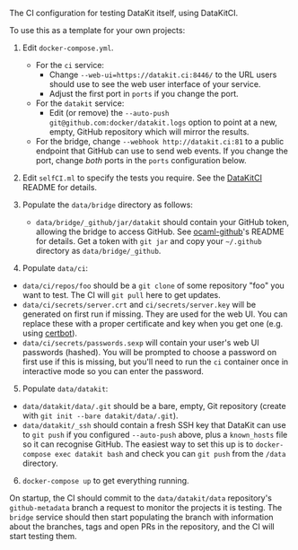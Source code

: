 The CI configuration for testing DataKit itself, using DataKitCI.

To use this as a template for your own projects:

1. Edit `docker-compose.yml`.
   - For the `ci` service:
     - Change `--web-ui=https://datakit.ci:8446/` to the URL users should use to see the web user interface of your service.
     - Adjust the first port in `ports` if you change the port.
   - For the `datakit` service:
     - Edit (or remove) the `--auto-push git@github.com:docker/datakit.logs` option to point at a new, empty, GitHub repository
       which will mirror the results.
   - For the bridge, change `--webhook http://datakit.ci:81` to a public endpoint that GitHub can use to send web events.
     If you change the port, change *both* ports in the `ports` configuration below.

2. Edit `selfCI.ml` to specify the tests you require. See the [DataKitCI][] README for details.

3. Populate the `data/bridge` directory as follows:
   - `data/bridge/_github/jar/datakit` should contain your GitHub token, allowing the bridge to access GitHub. See [ocaml-github][]'s README for details. Get a token with `git jar` and copy your `~/.github` directory as `data/bridge/_github`.

4. Populate `data/ci`:
  - `data/ci/repos/foo` should be a `git clone` of some repository "foo" you want to test. The CI will `git pull` here to get updates.
  - `data/ci/secrets/server.crt` and `ci/secrets/server.key` will be generated on first run if missing. They are used for the web UI. You can replace these with a proper certificate and key when you get one (e.g. using [certbot][]).
  - `data/ci/secrets/passwords.sexp` will contain your user's web UI passwords (hashed). You will be prompted to choose a password on first use if this is missing, but you'll need to run the `ci` container once in interactive mode so you can enter the password.

5. Populate `data/datakit`:
  - `data/datakit/data/.git` should be a bare, empty, Git repository (create with `git init --bare datakit/data/.git`).
  - `data/datakit/_ssh` should contain a fresh SSH key that DataKit can use to `git push` if you configured `--auto-push` above, plus a `known_hosts` file so it can recognise GitHub. The easiest way to set this up is to `docker-compose exec datakit bash` and check you can `git push` from the `/data` directory.

6. `docker-compose up` to get everything running.

On startup, the CI should commit to the `data/datakit/data` repository's `github-metadata` branch a request to monitor the projects it is testing.
The `bridge` service should then start populating the branch with information about the branches, tags and open PRs in the repository, and the CI will start testing them.

[DataKitCI]: https://github.com/talex5/datakit/tree/self-ci/ci
[ocaml-github]: https://github.com/mirage/ocaml-github
[certbot]: https://certbot.eff.org/
